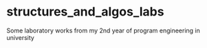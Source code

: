 # structures_and_algos_labs
Some laboratory works from my 2nd year of program engineering in university 
